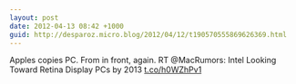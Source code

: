 ```yaml
---
layout: post
date: 2012-04-13 08:42 +1000
guid: http://desparoz.micro.blog/2012/04/12/t190570555869626369.html
---
```

Apples copies PC. From in front, again. RT @MacRumors: Intel Looking Toward Retina Display PCs by 2013 [t.co/h0WZhPv1](http://t.co/h0WZhPv1)
